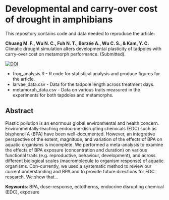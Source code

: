 # Developmental and carry-over cost of drought in amphibians
This repository contains code and data needed to reproduce the article:

**Chuang M. F., Wu N. C., Fuh N. T., Borzée A., Wu C. S., & Kam, Y. C.** Climatic drought simulation alters developmental plasticity of tadpoles with carry-over cost on metamorph performance. (Submitted).

[![DOI](https://zenodo.org/badge/205957472.svg)](https://zenodo.org/badge/latestdoi/205957472)

- frog_analysis.R - R code for statistical analysis and produce figures for the article.
- larvae_data.csv - Data for the tadpole length across treatment days.
- metamorph_data.csv - Data on various traits measured in the experiments for both tapdoles and metamorphs.

## Abstract
Plastic pollution is an enormous global environmental and health concern. Environmentally-leaching endocrine-disrupting chemicals (EDC) such as bisphenol A (BPA) have been well-documented. However, an integrative perspective of the extent, magnitude, and variation of the effects of BPA on aquatic organisms is incomplete. We performed a meta-analysis to examine the effects of BPA exposure (concentration and duration) on various functional traits (e.g. reproductive, behaviour, development), and across different biological scales (macromolecule to organism response) of aquatic organisms. Con-currently, we used a systematic method to review our current understanding and BPA and to provide future directions for EDC research. We show that…

**Keywords**: BPA, dose-response, ectotherms, endocrine disrupting chemical (EDC), exposure

